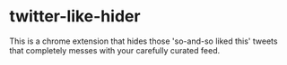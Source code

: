 # twitter-like-hider
This is a chrome extension that hides those 'so-and-so liked this' tweets that completely messes with your carefully curated feed.
